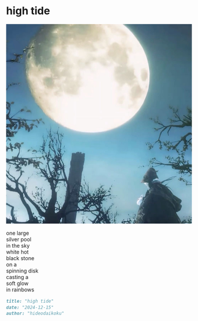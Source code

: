 # high tide
![high tide](images/high%20tide.jpeg)

one large<br/> 
silver pool<br/>
in the sky<br/>
white hot<br/>
black stone<br/>
on a<br/>
spinning disk<br/>
casting a<br/>
soft glow<br/>
in rainbows

```markdown
title: "high tide"
date: "2024-12-15"
author: "hideodaikoku"
```